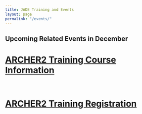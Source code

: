 ```yaml
---
title: JADE Training and Events
layout: page
permalink: "/events/"
---
```



## Upcoming Related Events in December 

# [ARCHER2 Training Course Information](https://www.archer2.ac.uk/training/courses/221213-modern-fortran/)
<br>

# [ARCHER2 Training Registration](https://www.archer2.ac.uk/training/#upcoming-training)
